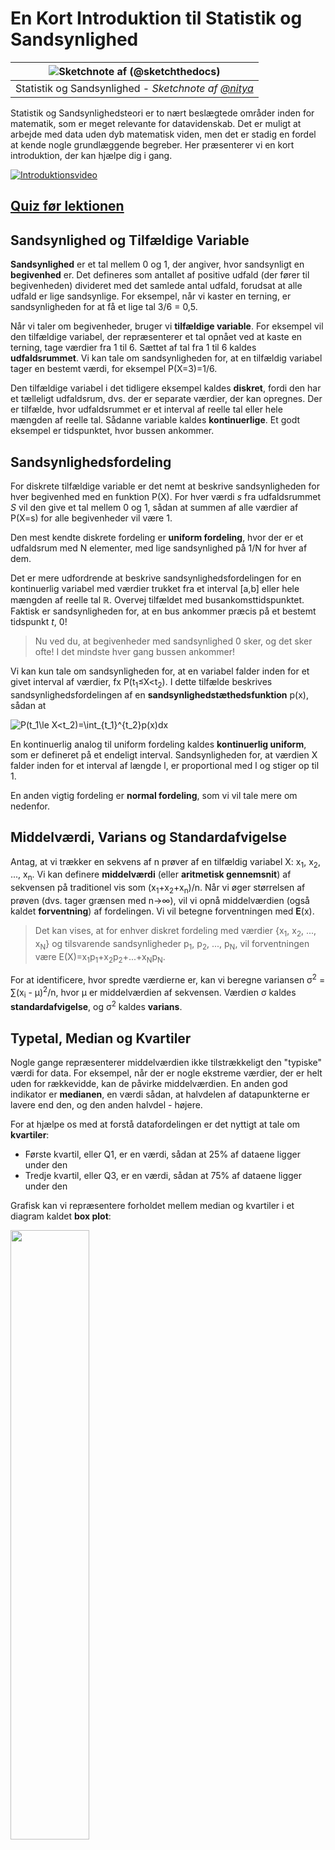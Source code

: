 <!--
CO_OP_TRANSLATOR_METADATA:
{
  "original_hash": "b706a07cfa87ba091cbb91e0aa775600",
  "translation_date": "2025-08-26T21:44:06+00:00",
  "source_file": "1-Introduction/04-stats-and-probability/README.md",
  "language_code": "da"
}
-->
# En Kort Introduktion til Statistik og Sandsynlighed

|![ Sketchnote af [(@sketchthedocs)](https://sketchthedocs.dev) ](../../sketchnotes/04-Statistics-Probability.png)|
|:---:|
| Statistik og Sandsynlighed - _Sketchnote af [@nitya](https://twitter.com/nitya)_ |

Statistik og Sandsynlighedsteori er to nært beslægtede områder inden for matematik, som er meget relevante for datavidenskab. Det er muligt at arbejde med data uden dyb matematisk viden, men det er stadig en fordel at kende nogle grundlæggende begreber. Her præsenterer vi en kort introduktion, der kan hjælpe dig i gang.

[![Introduktionsvideo](../../../../translated_images/video-prob-and-stats.e4282e5efa2f2543400843ed98b1057065c9600cebfc8a728e8931b5702b2ae4.da.png)](https://youtu.be/Z5Zy85g4Yjw)

## [Quiz før lektionen](https://purple-hill-04aebfb03.1.azurestaticapps.net/quiz/6)

## Sandsynlighed og Tilfældige Variable

**Sandsynlighed** er et tal mellem 0 og 1, der angiver, hvor sandsynligt en **begivenhed** er. Det defineres som antallet af positive udfald (der fører til begivenheden) divideret med det samlede antal udfald, forudsat at alle udfald er lige sandsynlige. For eksempel, når vi kaster en terning, er sandsynligheden for at få et lige tal 3/6 = 0,5.

Når vi taler om begivenheder, bruger vi **tilfældige variable**. For eksempel vil den tilfældige variabel, der repræsenterer et tal opnået ved at kaste en terning, tage værdier fra 1 til 6. Sættet af tal fra 1 til 6 kaldes **udfaldsrummet**. Vi kan tale om sandsynligheden for, at en tilfældig variabel tager en bestemt værdi, for eksempel P(X=3)=1/6.

Den tilfældige variabel i det tidligere eksempel kaldes **diskret**, fordi den har et tælleligt udfaldsrum, dvs. der er separate værdier, der kan opregnes. Der er tilfælde, hvor udfaldsrummet er et interval af reelle tal eller hele mængden af reelle tal. Sådanne variable kaldes **kontinuerlige**. Et godt eksempel er tidspunktet, hvor bussen ankommer.

## Sandsynlighedsfordeling

For diskrete tilfældige variable er det nemt at beskrive sandsynligheden for hver begivenhed med en funktion P(X). For hver værdi *s* fra udfaldsrummet *S* vil den give et tal mellem 0 og 1, sådan at summen af alle værdier af P(X=s) for alle begivenheder vil være 1.

Den mest kendte diskrete fordeling er **uniform fordeling**, hvor der er et udfaldsrum med N elementer, med lige sandsynlighed på 1/N for hver af dem.

Det er mere udfordrende at beskrive sandsynlighedsfordelingen for en kontinuerlig variabel med værdier trukket fra et interval [a,b] eller hele mængden af reelle tal ℝ. Overvej tilfældet med busankomsttidspunktet. Faktisk er sandsynligheden for, at en bus ankommer præcis på et bestemt tidspunkt *t*, 0!

> Nu ved du, at begivenheder med sandsynlighed 0 sker, og det sker ofte! I det mindste hver gang bussen ankommer!

Vi kan kun tale om sandsynligheden for, at en variabel falder inden for et givet interval af værdier, fx P(t<sub>1</sub>≤X<t<sub>2</sub>). I dette tilfælde beskrives sandsynlighedsfordelingen af en **sandsynlighedstæthedsfunktion** p(x), sådan at

![P(t_1\le X<t_2)=\int_{t_1}^{t_2}p(x)dx](../../../../translated_images/probability-density.a8aad29f17a14afb519b407c7b6edeb9f3f9aa5f69c9e6d9445f604e5f8a2bf7.da.png)

En kontinuerlig analog til uniform fordeling kaldes **kontinuerlig uniform**, som er defineret på et endeligt interval. Sandsynligheden for, at værdien X falder inden for et interval af længde l, er proportional med l og stiger op til 1.

En anden vigtig fordeling er **normal fordeling**, som vi vil tale mere om nedenfor.

## Middelværdi, Varians og Standardafvigelse

Antag, at vi trækker en sekvens af n prøver af en tilfældig variabel X: x<sub>1</sub>, x<sub>2</sub>, ..., x<sub>n</sub>. Vi kan definere **middelværdi** (eller **aritmetisk gennemsnit**) af sekvensen på traditionel vis som (x<sub>1</sub>+x<sub>2</sub>+x<sub>n</sub>)/n. Når vi øger størrelsen af prøven (dvs. tager grænsen med n→∞), vil vi opnå middelværdien (også kaldet **forventning**) af fordelingen. Vi vil betegne forventningen med **E**(x).

> Det kan vises, at for enhver diskret fordeling med værdier {x<sub>1</sub>, x<sub>2</sub>, ..., x<sub>N</sub>} og tilsvarende sandsynligheder p<sub>1</sub>, p<sub>2</sub>, ..., p<sub>N</sub>, vil forventningen være E(X)=x<sub>1</sub>p<sub>1</sub>+x<sub>2</sub>p<sub>2</sub>+...+x<sub>N</sub>p<sub>N</sub>.

For at identificere, hvor spredte værdierne er, kan vi beregne variansen σ<sup>2</sup> = ∑(x<sub>i</sub> - μ)<sup>2</sup>/n, hvor μ er middelværdien af sekvensen. Værdien σ kaldes **standardafvigelse**, og σ<sup>2</sup> kaldes **varians**.

## Typetal, Median og Kvartiler

Nogle gange repræsenterer middelværdien ikke tilstrækkeligt den "typiske" værdi for data. For eksempel, når der er nogle ekstreme værdier, der er helt uden for rækkevidde, kan de påvirke middelværdien. En anden god indikator er **medianen**, en værdi sådan, at halvdelen af datapunkterne er lavere end den, og den anden halvdel - højere.

For at hjælpe os med at forstå datafordelingen er det nyttigt at tale om **kvartiler**:

* Første kvartil, eller Q1, er en værdi, sådan at 25% af dataene ligger under den
* Tredje kvartil, eller Q3, er en værdi, sådan at 75% af dataene ligger under den

Grafisk kan vi repræsentere forholdet mellem median og kvartiler i et diagram kaldet **box plot**:

<img src="images/boxplot_explanation.png" width="50%"/>

Her beregner vi også **interkvartilområdet** IQR=Q3-Q1 og såkaldte **outliers** - værdier, der ligger uden for grænserne [Q1-1.5*IQR,Q3+1.5*IQR].

For en endelig fordeling, der indeholder et lille antal mulige værdier, er en god "typisk" værdi den, der forekommer hyppigst, hvilket kaldes **typetal**. Det anvendes ofte på kategoriske data, såsom farver. Overvej en situation, hvor vi har to grupper af mennesker - nogle, der stærkt foretrækker rød, og andre, der foretrækker blå. Hvis vi koder farver med tal, vil middelværdien for en favoritfarve være et sted i det orange-grønne spektrum, hvilket ikke angiver den faktiske præference for nogen af grupperne. Typetallet vil dog være enten en af farverne eller begge farver, hvis antallet af mennesker, der stemmer for dem, er lige (i dette tilfælde kalder vi prøven **multimodal**).

## Data fra Virkeligheden

Når vi analyserer data fra virkeligheden, er de ofte ikke tilfældige variable i den forstand, at vi ikke udfører eksperimenter med ukendt resultat. For eksempel, overvej et hold af baseballspillere og deres kropsdata, såsom højde, vægt og alder. Disse tal er ikke præcis tilfældige, men vi kan stadig anvende de samme matematiske begreber. For eksempel kan en sekvens af folks vægte betragtes som en sekvens af værdier trukket fra en tilfældig variabel. Nedenfor er sekvensen af vægte for faktiske baseballspillere fra [Major League Baseball](http://mlb.mlb.com/index.jsp), taget fra [dette datasæt](http://wiki.stat.ucla.edu/socr/index.php/SOCR_Data_MLB_HeightsWeights) (for din bekvemmelighed vises kun de første 20 værdier):

```
[180.0, 215.0, 210.0, 210.0, 188.0, 176.0, 209.0, 200.0, 231.0, 180.0, 188.0, 180.0, 185.0, 160.0, 180.0, 185.0, 197.0, 189.0, 185.0, 219.0]
```

> **Note**: For at se et eksempel på arbejde med dette datasæt, kig på den [tilhørende notebook](notebook.ipynb). Der er også en række udfordringer gennem denne lektion, og du kan fuldføre dem ved at tilføje noget kode til den notebook. Hvis du ikke er sikker på, hvordan man arbejder med data, skal du ikke bekymre dig - vi vender tilbage til at arbejde med data ved hjælp af Python senere. Hvis du ikke ved, hvordan man kører kode i Jupyter Notebook, kan du kigge på [denne artikel](https://soshnikov.com/education/how-to-execute-notebooks-from-github/).

Her er box plottet, der viser middelværdi, median og kvartiler for vores data:

![Vægt Box Plot](../../../../translated_images/weight-boxplot.1dbab1c03af26f8a008fff4e17680082c8ab147d6df646cbac440bbf8f5b9c42.da.png)

Da vores data indeholder information om forskellige spiller **roller**, kan vi også lave box plottet efter rolle - det vil give os en idé om, hvordan parameterværdierne varierer på tværs af roller. Denne gang vil vi overveje højde:

![Box plot efter rolle](../../../../translated_images/boxplot_byrole.036b27a1c3f52d42f66fba2324ec5cde0a1bca6a01a619eeb0ce7cd054b2527b.da.png)

Dette diagram antyder, at gennemsnitligt er højden af første basemen højere end højden af anden basemen. Senere i denne lektion vil vi lære, hvordan vi kan teste denne hypotese mere formelt, og hvordan vi kan demonstrere, at vores data er statistisk signifikante for at vise dette.

> Når vi arbejder med data fra virkeligheden, antager vi, at alle datapunkter er prøver trukket fra en sandsynlighedsfordeling. Denne antagelse giver os mulighed for at anvende maskinlæringsteknikker og bygge fungerende forudsigelsesmodeller.

For at se, hvordan fordelingen af vores data er, kan vi plotte en graf kaldet et **histogram**. X-aksen vil indeholde et antal forskellige vægtintervaller (såkaldte **bins**), og den lodrette akse vil vise antallet af gange, vores tilfældige variabelprøve var inden for et givet interval.

![Histogram af data fra virkeligheden](../../../../translated_images/weight-histogram.bfd00caf7fc30b145b21e862dba7def41c75635d5280de25d840dd7f0b00545e.da.png)

Fra dette histogram kan du se, at alle værdier er centreret omkring en bestemt gennemsnitsvægt, og jo længere vi bevæger os fra den vægt - jo færre vægte af den værdi støder vi på. Dvs., det er meget usandsynligt, at vægten af en baseballspiller vil være meget forskellig fra gennemsnitsvægten. Variansen af vægtene viser, i hvilket omfang vægtene sandsynligvis vil afvige fra gennemsnittet.

> Hvis vi tager vægtene af andre mennesker, ikke fra baseballligaen, vil fordelingen sandsynligvis være anderledes. Dog vil formen af fordelingen være den samme, men middelværdien og variansen vil ændre sig. Så hvis vi træner vores model på baseballspillere, vil den sandsynligvis give forkerte resultater, når den anvendes på studerende på et universitet, fordi den underliggende fordeling er anderledes.

## Normalfordeling

Fordelingen af vægte, som vi har set ovenfor, er meget typisk, og mange målinger fra virkeligheden følger samme type fordeling, men med forskellige middelværdier og varians. Denne fordeling kaldes **normalfordeling**, og den spiller en meget vigtig rolle i statistik.

At bruge normalfordeling er en korrekt måde at generere tilfældige vægte af potentielle baseballspillere. Når vi kender gennemsnitsvægten `mean` og standardafvigelsen `std`, kan vi generere 1000 vægtprøver på følgende måde:
```python
samples = np.random.normal(mean,std,1000)
``` 

Hvis vi plotter histogrammet for de genererede prøver, vil vi se et billede, der ligner det, der er vist ovenfor. Og hvis vi øger antallet af prøver og antallet af bins, kan vi generere et billede af en normalfordeling, der er tættere på det ideelle:

![Normalfordeling med mean=0 og std.dev=1](../../../../translated_images/normal-histogram.dfae0d67c202137d552d0015fb87581eca263925e512404f3c12d8885315432e.da.png)

*Normalfordeling med mean=0 og std.dev=1*

## Konfidensintervaller

Når vi taler om vægtene af baseballspillere, antager vi, at der er en bestemt **tilfældig variabel W**, der svarer til den ideelle sandsynlighedsfordeling af vægtene for alle baseballspillere (den såkaldte **population**). Vores sekvens af vægte svarer til et udsnit af alle baseballspillere, som vi kalder **prøve**. Et interessant spørgsmål er, om vi kan kende parametrene for fordelingen af W, dvs. middelværdien og variansen af populationen?

Det nemmeste svar ville være at beregne middelværdien og variansen af vores prøve. Dog kunne det ske, at vores tilfældige prøve ikke nøjagtigt repræsenterer den komplette population. Derfor giver det mening at tale om **konfidensintervaller**.
> **Konfidensinterval** er en estimering af den sande middelværdi for populationen baseret på vores stikprøve, som er nøjagtig med en vis sandsynlighed (eller **konfidensniveau**).
Antag, at vi har en stikprøve X<sub>1</sub>, ..., X<sub>n</sub> fra vores fordeling. Hver gang vi trækker en stikprøve fra vores fordeling, vil vi ende med en forskellig middelværdi μ. Derfor kan μ betragtes som en stokastisk variabel. Et **konfidensinterval** med konfidens p er et par værdier (L<sub>p</sub>,R<sub>p</sub>), sådan at **P**(L<sub>p</sub>≤μ≤R<sub>p</sub>) = p, dvs. sandsynligheden for, at den målte middelværdi falder inden for intervallet, er lig med p.

Det går ud over vores korte introduktion at diskutere i detaljer, hvordan disse konfidensintervaller beregnes. Flere detaljer kan findes [på Wikipedia](https://en.wikipedia.org/wiki/Confidence_interval). Kort sagt definerer vi fordelingen af den beregnede stikprøvemiddelværdi i forhold til den sande middelværdi af populationen, hvilket kaldes **studentfordeling**.

> **Interessant fakta**: Studentfordelingen er opkaldt efter matematikeren William Sealy Gosset, som udgav sin artikel under pseudonymet "Student". Han arbejdede på Guinness-bryggeriet, og ifølge en af versionerne ønskede hans arbejdsgiver ikke, at offentligheden skulle vide, at de brugte statistiske tests til at bestemme kvaliteten af råmaterialer.

Hvis vi ønsker at estimere middelværdien μ af vores population med konfidens p, skal vi tage *(1-p)/2-percentilen* af en Studentfordeling A, som enten kan tages fra tabeller eller beregnes ved hjælp af indbyggede funktioner i statistisk software (fx Python, R osv.). Derefter vil intervallet for μ være givet ved X±A*D/√n, hvor X er den opnåede middelværdi af stikprøven, og D er standardafvigelsen.

> **Bemærk**: Vi udelader også diskussionen om et vigtigt begreb, [frihedsgrader](https://en.wikipedia.org/wiki/Degrees_of_freedom_(statistics)), som er vigtigt i relation til Studentfordelingen. Du kan henvise til mere komplette bøger om statistik for at forstå dette begreb dybere.

Et eksempel på beregning af konfidensinterval for vægt og højde findes i de [tilhørende notebooks](notebook.ipynb).

| p    | Vægtmiddelværdi |
|------|-----------------|
| 0.85 | 201.73±0.94     |
| 0.90 | 201.73±1.08     |
| 0.95 | 201.73±1.28     |

Bemærk, at jo højere konfidenssandsynligheden er, desto bredere er konfidensintervallet.

## Hypotesetestning

I vores dataset med baseballspillere er der forskellige spillerroller, som kan opsummeres nedenfor (se den [tilhørende notebook](notebook.ipynb) for at se, hvordan denne tabel kan beregnes):

| Rolle              | Højde      | Vægt       | Antal |
|--------------------|------------|------------|-------|
| Catcher           | 72.723684  | 204.328947 | 76    |
| Designated_Hitter | 74.222222  | 220.888889 | 18    |
| First_Baseman     | 74.000000  | 213.109091 | 55    |
| Outfielder        | 73.010309  | 199.113402 | 194   |
| Relief_Pitcher    | 74.374603  | 203.517460 | 315   |
| Second_Baseman    | 71.362069  | 184.344828 | 58    |
| Shortstop         | 71.903846  | 182.923077 | 52    |
| Starting_Pitcher  | 74.719457  | 205.163636 | 221   |
| Third_Baseman     | 73.044444  | 200.955556 | 45    |

Vi kan bemærke, at middelhøjden for first basemen er højere end for second basemen. Derfor kan vi være fristet til at konkludere, at **first basemen er højere end second basemen**.

> Denne erklæring kaldes **en hypotese**, fordi vi ikke ved, om det faktisk er sandt eller ej.

Det er dog ikke altid indlysende, om vi kan drage denne konklusion. Fra diskussionen ovenfor ved vi, at hver middelværdi har et tilhørende konfidensinterval, og derfor kan denne forskel blot være en statistisk fejl. Vi har brug for en mere formel metode til at teste vores hypotese.

Lad os beregne konfidensintervaller separat for højderne af first og second basemen:

| Konfidens | First Basemen | Second Basemen |
|-----------|---------------|----------------|
| 0.85      | 73.62..74.38  | 71.04..71.69   |
| 0.90      | 73.56..74.44  | 70.99..71.73   |
| 0.95      | 73.47..74.53  | 70.92..71.81   |

Vi kan se, at under ingen konfidens overlapper intervallerne. Det beviser vores hypotese om, at first basemen er højere end second basemen.

Mere formelt er problemet, vi løser, at undersøge, om **to sandsynlighedsfordelinger er ens**, eller i det mindste har de samme parametre. Afhængigt af fordelingen skal vi bruge forskellige tests til det. Hvis vi ved, at vores fordelinger er normale, kan vi anvende **[Student t-test](https://en.wikipedia.org/wiki/Student%27s_t-test)**.

I Student t-test beregner vi den såkaldte **t-værdi**, som angiver forskellen mellem middelværdierne under hensyntagen til variansen. Det er påvist, at t-værdien følger **studentfordelingen**, hvilket giver os mulighed for at finde tærskelværdien for et givet konfidensniveau **p** (dette kan beregnes eller findes i numeriske tabeller). Vi sammenligner derefter t-værdien med denne tærskel for at godkende eller afvise hypotesen.

I Python kan vi bruge **SciPy**-pakken, som inkluderer funktionen `ttest_ind` (ud over mange andre nyttige statistiske funktioner!). Den beregner t-værdien for os og udfører også den omvendte opslagning af konfidens p-værdien, så vi blot kan se på konfidensen for at drage konklusionen.

For eksempel giver vores sammenligning mellem højderne af first og second basemen os følgende resultater: 
```python
from scipy.stats import ttest_ind

tval, pval = ttest_ind(df.loc[df['Role']=='First_Baseman',['Height']], df.loc[df['Role']=='Designated_Hitter',['Height']],equal_var=False)
print(f"T-value = {tval[0]:.2f}\nP-value: {pval[0]}")
```
```
T-value = 7.65
P-value: 9.137321189738925e-12
```
I vores tilfælde er p-værdien meget lav, hvilket betyder, at der er stærke beviser for, at first basemen er højere.

Der er også forskellige andre typer hypoteser, som vi måske ønsker at teste, for eksempel:
* At bevise, at en given stikprøve følger en bestemt fordeling. I vores tilfælde har vi antaget, at højderne er normalt fordelt, men det kræver formel statistisk verifikation.
* At bevise, at middelværdien af en stikprøve svarer til en foruddefineret værdi.
* At sammenligne middelværdierne af flere stikprøver (fx hvad er forskellen i lykkefølelse blandt forskellige aldersgrupper).

## Lov om store tal og central grænseværdisætning

En af grundene til, at normalfordelingen er så vigtig, er den såkaldte **central grænseværdisætning**. Antag, at vi har en stor stikprøve af uafhængige N værdier X<sub>1</sub>, ..., X<sub>N</sub>, udtaget fra en hvilken som helst fordeling med middelværdi μ og varians σ<sup>2</sup>. Så, for tilstrækkeligt store N (med andre ord, når N→∞), vil middelværdien Σ<sub>i</sub>X<sub>i</sub> være normalt fordelt med middelværdi μ og varians σ<sup>2</sup>/N.

> En anden måde at fortolke den centrale grænseværdisætning på er at sige, at uanset fordelingen, når du beregner middelværdien af summen af vilkårlige stokastiske variabelværdier, ender du med en normalfordeling.

Fra den centrale grænseværdisætning følger det også, at når N→∞, bliver sandsynligheden for, at stikprøvemiddelværdien er lig med μ, 1. Dette er kendt som **loven om store tal**.

## Kovarians og korrelation

En af de ting, Data Science gør, er at finde relationer mellem data. Vi siger, at to sekvenser **korrelerer**, når de udviser lignende adfærd på samme tid, dvs. de enten stiger/falder samtidig, eller én sekvens stiger, når en anden falder og omvendt. Med andre ord ser der ud til at være en relation mellem to sekvenser.

> Korrelation indikerer ikke nødvendigvis en årsagssammenhæng mellem to sekvenser; nogle gange kan begge variabler afhænge af en ekstern årsag, eller det kan være rent tilfældigt, at de to sekvenser korrelerer. Dog er stærk matematisk korrelation en god indikation på, at to variabler på en eller anden måde er forbundet.

Matematisk er det primære begreb, der viser relationen mellem to stokastiske variabler, **kovarians**, som beregnes sådan: Cov(X,Y) = **E**\[(X-**E**(X))(Y-**E**(Y))\]. Vi beregner afvigelsen af begge variabler fra deres middelværdier og derefter produktet af disse afvigelser. Hvis begge variabler afviger sammen, vil produktet altid være en positiv værdi, der vil summere til positiv kovarians. Hvis begge variabler afviger ude af sync (dvs. én falder under gennemsnittet, når en anden stiger over gennemsnittet), vil vi altid få negative tal, der vil summere til negativ kovarians. Hvis afvigelserne ikke er afhængige, vil de summere til cirka nul.

Den absolutte værdi af kovarians fortæller os ikke meget om, hvor stor korrelationen er, fordi den afhænger af størrelsen af de faktiske værdier. For at normalisere den kan vi dividere kovarians med standardafvigelsen af begge variabler for at få **korrelation**. Det gode ved korrelation er, at den altid ligger i intervallet [-1,1], hvor 1 indikerer stærk positiv korrelation mellem værdier, -1 - stærk negativ korrelation, og 0 - ingen korrelation overhovedet (variablerne er uafhængige).

**Eksempel**: Vi kan beregne korrelationen mellem vægt og højde for baseballspillere fra det nævnte dataset:
```python
print(np.corrcoef(weights,heights))
```
Som resultat får vi **korrelationsmatrix** som denne:
```
array([[1.        , 0.52959196],
       [0.52959196, 1.        ]])
```

> Korrelationsmatrix C kan beregnes for et vilkårligt antal inputsekvenser S<sub>1</sub>, ..., S<sub>n</sub>. Værdien af C<sub>ij</sub> er korrelationen mellem S<sub>i</sub> og S<sub>j</sub>, og diagonalelementerne er altid 1 (hvilket også er selvkorrelationen af S<sub>i</sub>).

I vores tilfælde indikerer værdien 0.53, at der er en vis korrelation mellem en persons vægt og højde. Vi kan også lave et scatterplot af én værdi mod den anden for at se relationen visuelt:

![Relation mellem vægt og højde](../../../../translated_images/weight-height-relationship.3f06bde4ca2aba9974182c4ef037ed602acd0fbbbbe2ca91cefd838a9e66bcf9.da.png)

> Flere eksempler på korrelation og kovarians kan findes i [den tilhørende notebook](notebook.ipynb).

## Konklusion

I denne sektion har vi lært:

* grundlæggende statistiske egenskaber ved data, såsom middelværdi, varians, typetal og kvartiler
* forskellige fordelinger af stokastiske variabler, herunder normalfordeling
* hvordan man finder korrelation mellem forskellige egenskaber
* hvordan man bruger matematiske og statistiske metoder til at bevise hypoteser
* hvordan man beregner konfidensintervaller for stokastiske variabler givet en stikprøve

Selvom dette bestemt ikke er en udtømmende liste over emner inden for sandsynlighed og statistik, bør det være nok til at give dig en god start på dette kursus.

## 🚀 Udfordring

Brug eksempelkoden i notebooken til at teste andre hypoteser:
1. First basemen er ældre end second basemen
2. First basemen er højere end third basemen
3. Shortstops er højere end second basemen

## [Quiz efter lektionen](https://purple-hill-04aebfb03.1.azurestaticapps.net/quiz/7)

## Gennemgang & Selvstudie

Sandsynlighed og statistik er et så bredt emne, at det fortjener sit eget kursus. Hvis du er interesseret i at gå dybere ind i teorien, kan du overveje at læse nogle af følgende bøger:

1. [Carlos Fernandez-Granda](https://cims.nyu.edu/~cfgranda/) fra New York University har fremragende noter [Probability and Statistics for Data Science](https://cims.nyu.edu/~cfgranda/pages/stuff/probability_stats_for_DS.pdf) (tilgængelig online)
1. [Peter og Andrew Bruce. Practical Statistics for Data Scientists.](https://www.oreilly.com/library/view/practical-statistics-for/9781491952955/) [[eksempelkode i R](https://github.com/andrewgbruce/statistics-for-data-scientists)]. 
1. [James D. Miller. Statistics for Data Science](https://www.packtpub.com/product/statistics-for-data-science/9781788290678) [[eksempelkode i R](https://github.com/PacktPublishing/Statistics-for-Data-Science)]

## Opgave

[Small Diabetes Study](assignment.md)

## Credits

Denne lektion er skrevet med ♥️ af [Dmitry Soshnikov](http://soshnikov.com)

---

**Ansvarsfraskrivelse**:  
Dette dokument er blevet oversat ved hjælp af AI-oversættelsestjenesten [Co-op Translator](https://github.com/Azure/co-op-translator). Selvom vi bestræber os på nøjagtighed, skal du være opmærksom på, at automatiserede oversættelser kan indeholde fejl eller unøjagtigheder. Det originale dokument på dets oprindelige sprog bør betragtes som den autoritative kilde. For kritisk information anbefales professionel menneskelig oversættelse. Vi er ikke ansvarlige for eventuelle misforståelser eller fejltolkninger, der opstår som følge af brugen af denne oversættelse.